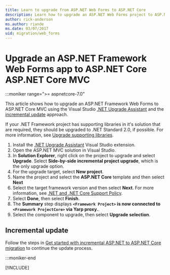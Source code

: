 ```yaml
---
title: Learn to upgrade from ASP.NET Web Forms to ASP.NET Core
description: Learn how to upgrade an ASP.NET Web Forms project to ASP.NET Core
author: rick-anderson
ms.author: riande
ms.date: 03/07/2017
uid: migration/web_forms
---
```

# Upgrade an ASP.NET Framework Web Forms app to ASP.NET Core ASP.NET Core MVC

 :::moniker range=">= aspnetcore-7.0"

This article shows how to upgrade an ASP.NET Framework Web Forms to ASP.NET Core MVC using the Visual Studio [.NET Upgrade Assistant](https://marketplace.visualstudio.com/items?itemName=ms-dotnettools.upgradeassistant) and the [incremental update](xref:migration/inc/overview) approach.

If your .NET Framework project has supporting libraries in it's solution that are required, they should be upgraded to .NET Standard 2.0, if possible. For more information, see [Upgrade supporting libraries](/aspnet/core/migration/inc/start#upgrade-supporting-libraries).

1. Install the [.NET Upgrade Assistant](https://marketplace.visualstudio.com/items?itemName=ms-dotnettools.upgradeassistant) Visual Studio extension.
1. Open the ASP.NET MVC solution in Visual Studio.
1. In **Solution Explorer**, right click on the project to upgrade and select **Upgrade**. Select **Side-by-side incremental project upgrade**, which is the only upgrade option.
1. For the upgrade target, select **New project**.
1. Name the project and select the **ASP.NET Core** template and then select **Next**
1. Select the target framework version and then select **Next**. For more information, see [.NET and .NET Core Support Policy](https://dotnet.microsoft.com/platform/support/policy/dotnet-core).
1. Select **Done**, then select **Finish**.
1. The **Summary** step displays **`<Framework Project>` is now connected to `<Framework ProjectCore>`  via Yarp proxy.**.
1. Select the component to upgrade, then select **Upgrade selection**.

## Incremental update

Follow the steps in [Get started with incremental ASP.NET to ASP.NET Core migration](/aspnet/core/migration/inc/start) to continue the update process.

:::moniker-end

[!INCLUDE[](~/migration/mvc/includes/mvc6.md)]
